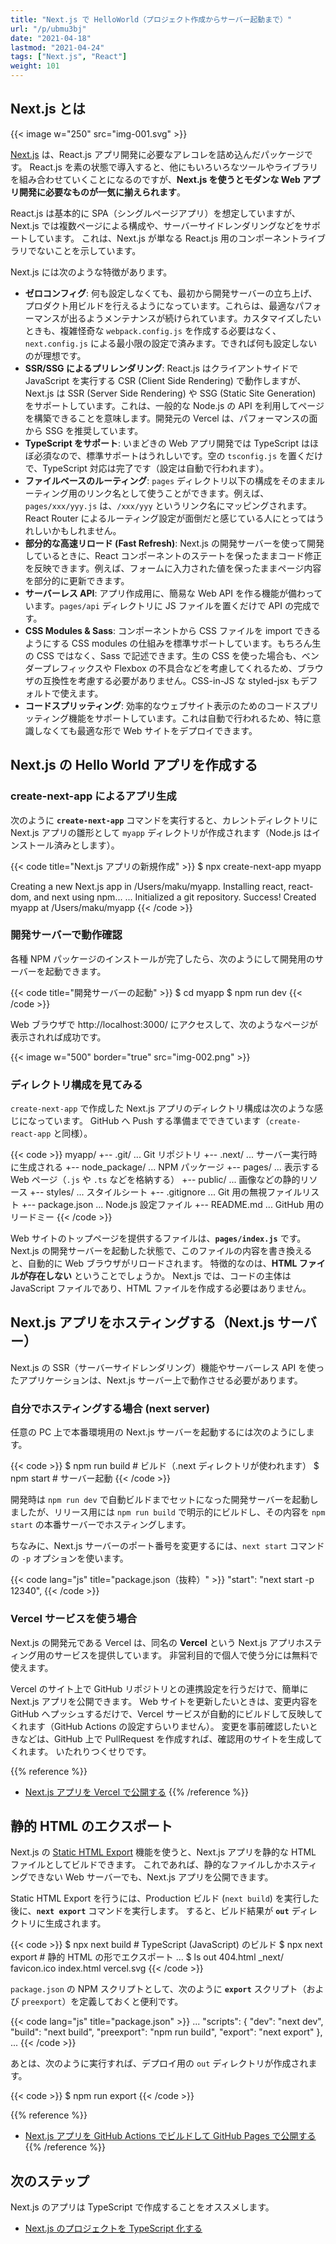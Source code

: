 ```yaml
---
title: "Next.js で HelloWorld（プロジェクト作成からサーバー起動まで）"
url: "/p/ubmu3bj"
date: "2021-04-18"
lastmod: "2021-04-24"
tags: ["Next.js", "React"]
weight: 101
---
```


Next.js とは
----

{{< image w="250" src="img-001.svg" >}}

[Next.js](https://nextjs.org/) は、React.js アプリ開発に必要なアレコレを詰め込んだパッケージです。
React.js を素の状態で導入すると、他にもいろいろなツールやライブラリを組み合わせていくことになるのですが、__Next.js を使うとモダンな Web アプリ開発に必要なものが一気に揃えられます__。

React.js は基本的に SPA（シングルページアプリ）を想定していますが、Next.js では複数ページによる構成や、サーバーサイドレンダリングなどをサポートしています。
これは、Next.js が単なる React.js 用のコンポーネントライブラリでないことを示しています。

Next.js には次のような特徴があります。

- __ゼロコンフィグ__: 何も設定しなくても、最初から開発サーバーの立ち上げ、プロダクト用ビルドを行えるようになっています。これらは、最適なパフォーマンスが出るようメンテナンスが続けられています。カスタマイズしたいときも、複雑怪奇な `webpack.config.js` を作成する必要はなく、`next.config.js` による最小限の設定で済みます。できれば何も設定しないのが理想です。
- __SSR/SSG によるプリレンダリング__: React.js はクライアントサイドで JavaScript を実行する CSR (Client Side Rendering) で動作しますが、Next.js は SSR (Server Side Rendering) や SSG (Static Site Generation) をサポートしています。これは、一般的な Node.js の API を利用してページを構築できることを意味します。開発元の Vercel は、パフォーマンスの面から SSG を推奨しています。
- __TypeScript をサポート__: いまどきの Web アプリ開発では TypeScript はほぼ必須なので、標準サポートはうれしいです。空の `tsconfig.js` を置くだけで、TypeScript 対応は完了です（設定は自動で行われます）。
- __ファイルベースのルーティング__: `pages` ディレクトリ以下の構成をそのままルーティング用のリンク名として使うことができます。例えば、`pages/xxx/yyy.js` は、`/xxx/yyy` というリンク名にマッピングされます。React Router によるルーティング設定が面倒だと感じている人にとってはうれしいかもしれません。
- __部分的な高速リロード (Fast Refresh)__: Next.js の開発サーバーを使って開発しているときに、React コンポーネントのステートを保ったままコード修正を反映できます。例えば、フォームに入力された値を保ったままページ内容を部分的に更新できます。
- __サーバーレス API__: アプリ作成用に、簡易な Web API を作る機能が備わっています。`pages/api` ディレクトリに JS ファイルを置くだけで API の完成です。
- __CSS Modules & Sass__: コンポーネントから CSS ファイルを import できるようにする CSS modules の仕組みを標準サポートしています。もちろん生の CSS ではなく、Sass で記述できます。生の CSS を使った場合も、ベンダープレフィックスや Flexbox の不具合などを考慮してくれるため、ブラウザの互換性を考慮する必要がありません。CSS-in-JS な styled-jsx もデフォルトで使えます。
- __コードスプリッティング__: 効率的なウェブサイト表示のためのコードスプリッティング機能をサポートしています。これは自動で行われるため、特に意識しなくても最適な形で Web サイトをデプロイできます。


Next.js の Hello World アプリを作成する
----

### create-next-app によるアプリ生成

次のように __`create-next-app`__ コマンドを実行すると、カレントディレクトリに Next.js アプリの雛形として `myapp` ディレクトリが作成されます（Node.js はインストール済みとします）。

{{< code title="Next.js アプリの新規作成" >}}
$ npx create-next-app myapp

Creating a new Next.js app in /Users/maku/myapp.
Installing react, react-dom, and next using npm...
...
Initialized a git repository.
Success! Created myapp at /Users/maku/myapp
{{< /code >}}

### 開発サーバーで動作確認

各種 NPM パッケージのインストールが完了したら、次のようにして開発用のサーバーを起動できます。

{{< code title="開発サーバーの起動" >}}
$ cd myapp
$ npm run dev
{{< /code >}}

Web ブラウザで http://localhost:3000/ にアクセスして、次のようなページが表示されれば成功です。

{{< image w="500" border="true" src="img-002.png" >}}

### ディレクトリ構成を見てみる

`create-next-app` で作成した Next.js アプリのディレクトリ構成は次のような感じになっています。
GitHub へ Push する準備までできています（`create-react-app` と同様）。

{{< code >}}
myapp/
  +-- .git/ ... Git リポジトリ
  +-- .next/ ... サーバー実行時に生成される
  +-- node_package/ ... NPM パッケージ
  +-- pages/ ... 表示する Web ページ（`.js` や `.ts` などを格納する）
  +-- public/ ... 画像などの静的リソース
  +-- styles/ ... スタイルシート
  +-- .gitignore ... Git 用の無視ファイルリスト
  +-- package.json ... Node.js 設定ファイル
  +-- README.md ... GitHub 用のリードミー
{{< /code >}}

Web サイトのトップページを提供するファイルは、__`pages/index.js`__ です。
Next.js の開発サーバーを起動した状態で、このファイルの内容を書き換えると、自動的に Web ブラウザがリロードされます。
特徴的なのは、__HTML ファイルが存在しない__ ということでしょうか。
Next.js では、コードの主体は JavaScript ファイルであり、HTML ファイルを作成する必要はありません。


Next.js アプリをホスティングする（Next.js サーバー）
----

Next.js の SSR（サーバーサイドレンダリング）機能やサーバーレス API を使ったアプリケーションは、Next.js サーバー上で動作させる必要があります。

### 自分でホスティングする場合 (next server)

任意の PC 上で本番環境用の Next.js サーバーを起動するには次のようにします。

{{< code >}}
$ npm run build  # ビルド（.next ディレクトリが使われます）
$ npm start      # サーバー起動
{{< /code >}}

開発時は `npm run dev` で自動ビルドまでセットになった開発サーバーを起動しましたが、リリース用には `npm run build` で明示的にビルドし、その内容を `npm start` の本番サーバーでホスティングします。

ちなみに、Next.js サーバーのポート番号を変更するには、`next start` コマンドの `-p` オプションを使います。

{{< code lang="js" title="package.json（抜粋）" >}}
"start": "next start -p 12340",
{{< /code >}}


### Vercel サービスを使う場合

Next.js の開発元である Vercel は、同名の __Vercel__ という Next.js アプリホスティング用のサービスを提供しています。
非営利目的で個人で使う分には無料で使えます。

Vercel のサイト上で GitHub リポジトリとの連携設定を行うだけで、簡単に Next.js アプリを公開できます。
Web サイトを更新したいときは、変更内容を GitHub へプッシュするだけで、Vercel サービスが自動的にビルドして反映してくれます（GitHub Actions の設定すらいりません）。
変更を事前確認したいときなどは、GitHub 上で PullRequest を作成すれば、確認用のサイトを生成してくれます。
いたれりつくせりです。

{{% reference %}}
- [Next.js アプリを Vercel で公開する](/p/j6ht5fq)
{{% /reference %}}


静的 HTML のエクスポート
----

Next.js の [Static HTML Export](https://nextjs.org/docs/advanced-features/static-html-export) 機能を使うと、Next.js アプリを静的な HTML ファイルとしてビルドできます。
これであれば、静的なファイルしかホスティングできない Web サーバーでも、Next.js アプリを公開できます。

Static HTML Export を行うには、Production ビルド (`next build`) を実行した後に、__`next export`__ コマンドを実行します。
すると、ビルド結果が __`out`__  ディレクトリに生成されます。

{{< code >}}
$ npx next build   # TypeScript (JavaScript) のビルド
$ npx next export  # 静的 HTML の形でエクスポート
...
$ ls out
404.html     _next/       favicon.ico  index.html   vercel.svg
{{< /code >}}

`package.json` の NPM スクリプトとして、次のように __`export`__ スクリプト（および `preexport`）を定義しておくと便利です。

{{< code lang="js" title="package.json" >}}
  ...
  "scripts": {
    "dev": "next dev",
    "build": "next build",
    "preexport": "npm run build",
    "export": "next export"
  },
  ...
{{< /code >}}

あとは、次のように実行すれば、デプロイ用の `out` ディレクトリが作成されます。

{{< code >}}
$ npm run export
{{< /code >}}

{{% reference %}}
- [Next.js アプリを GitHub Actions でビルドして GitHub Pages で公開する](/p/au8ju6g)
{{% /reference %}}


次のステップ
----

Next.js のアプリは TypeScript で作成することをオススメします。

- [Next.js のプロジェクトを TypeScript 化する](/p/ny9fmty)

